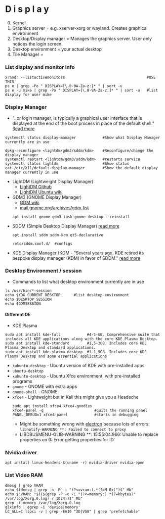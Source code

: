# D i s p l a y

0. Kernel
1. Graphics server = e.g. xserver-xorg or wayland. Creates graphical environment
2. Desktop/Display manager = Manages the graphics server. User only notices the login screen.
3. Desktop environment = your actual desktop
4. Tile Manager =

### List display and monitor info
````shell
xrandr --listactivemonitors                                     #USE THIS
ps e | grep -Po " DISPLAY=[\.0-9A-Za-z:]* " | sort -u
ps e -u mike | grep -Po " DISPLAY=[\.0-9A-Za-z:]* " | sort -u   #list display for user mike
````

### Display Manager
- "..or login manager, is typically a graphical user interface that is displayed at the end of the boot process in place of the default shell." [Read more](https://wiki.archlinux.org/title/Display_manager)
````shell
systemctl status display-manager            #Show what Display Manager currently are in use

dpkg-reconfigure <lightdm/gdm3/sddm/kdm>    #Reconfigure/change the display manager
systemctl restart <lightdm/gdm3/sddm/kdm>   #restarts service
systemctl status lightdm                    #Show status
cat /etc/X11/default-display-manager        #Show the default display manager currently in use
````
- LightDM (Lightweight Display Manager)
  - [LightDM Github](https://github.com/canonical/lightdm)
  - [LightDM Ubuntu wiki](https://wiki.ubuntu.com/LightDM)
- GDM3 (GNOME Display Manager)
   - [GDM wiki](https://wiki.gnome.org/Projects/GDM)
   - [mail.gnome.org/archives/gdm-list](https://mail.gnome.org/archives/gdm-list/)
   ````
   apt install gnome gdm3 task-gnome-desktop --reinstall
   ````
- SDDM (Simple Desktop Display Manager) [read more](https://wiki.archlinux.org/title/SDDM)
   ````shell
   apt install sddm sddm-kcm qt5-declarative
   
   /etc/sddm.conf.d/  #configs
   ````
- KDE Display Manager (KDM - "Several years ago, KDE retired its bespoke display manager (KDM) in favor of SDDM." [read more](https://linuxiac.com/kde-proposes-new-plasma-login-manager-to-replace-sddm/)


### Desktop Environment / session
- Commands to list what desktop environment currently are in use
````shell
ls /usr/bin/*-session
echo $XDG_CURRENT_DESKTOP      #list desktop environment
echo $DESKTOP_SESSION
echo $GDMSESSION
````
#### Different DE
- KDE Plasma
````shell
sudo apt install kde-full            #4-5-GB. Comprehensive suite that includes all KDE applications along with the core KDE Plasma Desktop.
sudo apt install kde-standard        #1,5-2GB. Includes core KDE Plasma Desktop and standard applications. 
sudo apt install kde-plasma-desktop  #1-1,5GB. Includes core KDE Plasma Desktop and some essential applications
````
- `kubuntu-desktop` -  Ubuntu version of KDE with pre-installed apps
- `ubuntu-desktop`
- `xubuntu-desktop` -  Ubuntu Xfce environment, with pre-installed programs
- `gnome` -  GNOME with extra apps
- `gnome-shell` - GNOME
- `xfce4` - Lightweight but in Kali this might give you a Headache
   ````shell
   sudo apt install xfce4 xfce4-goodies
   xfce4-panel -q                       #quits the running panel
   PANEL_DEBUG=1 xfce4-panel            #starts in debugging
   ````
   - Might be something wrong with [electron](https://github.com/electron/electron/issues/14362) because lots of errors: `libnotify-WARNING **: Failed to connect to proxy`
   - LIBDBUSMENU-GLIB-WARNING **: 15:55:04.966: Unable to replace properties on 0: Error getting properties for ID`


### Nvidia driver
````shell
apt install linux-headers-$(uname -r) nvidia-driver nvidia-open
````

### List Video RAM
````shell
dmesg | grep VRAM
echo $(dmesg | grep -o -P -i "(?<=vram:).*(?=M 0x)")$" Mb"
echo $"VRAM: "$(($(grep -P -o -i "(?<=memory:).*(?=kbytes)" /var/log/Xorg.0.log) / 1024))$" Mb"
grep -i memory /var/log/Xorg.0.log
glxinfo | egrep -i 'device|memory'
LC_ALL=C lspci -v | grep -EA10 "3D|VGA" | grep 'prefetchable' 
````

